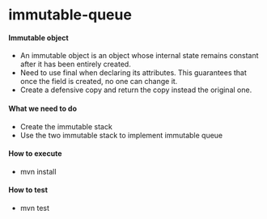 # immutable-queue
#### Immutable object
- An immutable object is an object whose internal state remains constant after it has been entirely created.
- Need to use final when declaring its attributes. This guarantees that once the field is created, no one can change it.
- Create a defensive copy and return the copy instead the original one.
#### What we need to do
- Create the immutable stack
- Use the two immutable stack to implement immutable queue
#### How to execute
- mvn install
#### How to test
- mvn test